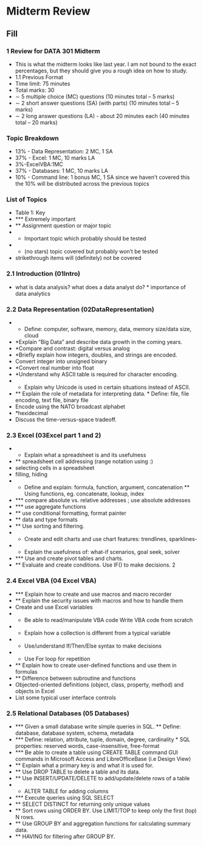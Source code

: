 # Midterm Review

## Fill

### 1 Review for DATA 301 Midterm
- This is what the midterm looks like last year. I am not bound to the exact percentages, but they should give you a rough idea on how to study.
- 1.1 Previous Format
- Time limit: 75 minutes 
- Total marks: 30
- ∼ 5 multiple choice (MC) questions (10 minutes total – 5 marks)
- ∼ 2 short answer questions (SA) (with parts) (10 minutes total – 5 marks)
- ∼ 2 long answer questions (LA) - about 20 minutes each (40 minutes total – 20 marks)

### Topic Breakdown
- 13% - Data Representation: 2 MC, 1 SA
- 37% - Excel: 1 MC, 10 marks LA
- 3%-ExcelVBA:1MC
- 37% - Databases: 1 MC, 10 marks LA
- 10% - Command line: 1 bonus MC, 1 SA since we haven’t covered this the 10% will be distributed across the previous topics
 ### List of Topics
- Table 1: Key
- *** Extremely important
- ** Assignment question or major topic
- * Important topic which probably should be tested
- - (no stars) topic covered but probably won’t be tested
 - strikethrough items will (definitely) not be covered
  
### 2.1 Introduction (01Intro)
-  what is data analysis? what does a data analyst do? * importance of data analytics


### 2.2 Data Representation (02DataRepresentation)
- * Define: computer, software, memory, data, memory size/data size, cloud
-  *Explain ”Big Data” and describe data growth in the coming years.
-  *Compare and contrast: digital versus analog
- *Briefly explain how integers, doubles, and strings are encoded.
-  Convert integer into unsigned binary
- *Convert real number into float
- *Understand why ASCII table is required for character encoding.
 - * Explain why Unicode is used in certain situations instead of ASCII.
- ** Explain the role of metadata for interpreting data. * Define: file, file encoding, text file, binary file
- Encode using the NATO broadcast alphabet
- *hexidecimal
- Discuss the time-versus-space tradeoff.
### 2.3 Excel (03Excel part 1 and 2)
- * Explain what a spreadsheet is and its usefulness
- ** spreadsheet cell addressing (range notation using :)
- selecting cells in a spreadsheet
- filling, hiding
- * Define and explain: formula, function, argument, concatenation ** Using functions, eg. concatenate, lookup, index
- *** compare absolute vs. relative addresses ; use absolute addresses
- *** use aggregate functions
- ** use conditional formatting, format painter
- ** data and type formats
- ** Use sorting and filtering.
- * Create and edit charts and use chart features: trendlines, sparklines- 
- * Explain the usefulness of: what-if scenarios, goal seek, solver
- *** Use and create pivot tables and charts.
- ** Evaluate and create conditions. Use IF() to make decisions. 2
        
### 2.4 Excel VBA (04 Excel VBA)
- *** Explain how to create and use macros and macro recorder
- ** Explain the security issues with macros and how to handle them
- Create and use Excel variables
- * Be able to read/manipulate VBA code
Write VBA code from scratch
- * Explain how a collection is different from a typical variable
- * Use/understand If/Then/Else syntax to make decisions
- * Use For loop for repetition
- ** Explain how to create user-defined functions and use them in formulas
- ** Difference between subroutine and functions
- Objected-oriented definitions (object, class, property, method) and objects in Excel
- List some typical user interface controls
### 2.5 Relational Databases (05 Databases)
- *** Given a small database write simple queries in SQL. ** Define: database, database system, schema, metadata
- *** Define: relation, attribute, tuple, domain, degree, cardinality * SQL properties: reserved words, case-insensitive, free-format
- *** Be able to create a table using CREATE TABLE command
GUI commands in Microsoft Access and LibreOfficeBase (i.e Design View)
- ** Explain what a primary key is and what it is used for.
- ** Use DROP TABLE to delete a table and its data.
- ** Use INSERT/UPDATE/DELETE to add/update/delete rows of a table
- * ALTER TABLE for adding columns
- *** Execute queries using SQL SELECT
- ** SELECT DISTINCT for returning only unique values
- ** Sort rows using ORDER BY. Use LIMIT/TOP to keep only the first (top) N rows.
- ** Use GROUP BY and aggregation functions for calculating summary data.
- ** HAVING for filtering after GROUP BY.

